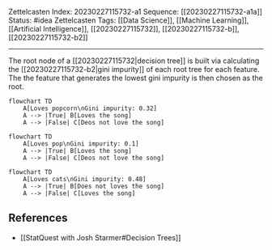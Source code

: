 Zettelcasten Index: 20230227115732-a1
Sequence: [[20230227115732-a1a]]
Status: #idea
Zettelcasten Tags: [[Data Science]], [[Machine Learning]], [[Artificial Intelligence]], [[20230227115732]], [[20230227115732-b]], [[20230227115732-b2]]

---

The root node of a [[20230227115732|decision tree]] is built via calculating the [[20230227115732-b2|gini impurity]] of each root tree for each feature. The the feature that generates the lowest gini impurity is then chosen as the root.

```mermaid
flowchart TD
    A[Loves popcorn\nGini impurity: 0.32]
    A --> |True| B[Loves the song]
    A --> |False| C[Deos not love the song]
```

```mermaid
flowchart TD
    A[Loves pop\nGini impurity: 0.1]
    A --> |True| B[Loves the song]
    A --> |False| C[Deos not love the song]
```

```mermaid
flowchart TD
    A[Loves cats\nGini impurity: 0.48]
    A --> |True| B[Does not loves the song]
    A --> |False| C[Loves the song]
```

## References
- [[StatQuest with Josh Starmer#Decision Trees]]